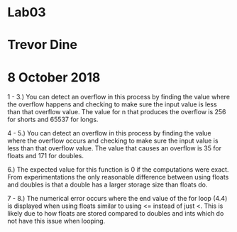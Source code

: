 # Lab03
# Trevor Dine
# 8 October 2018

1 - 3.) You can detect an overflow in this process by finding the value where the overflow happens and checking to make sure the input
value is less than that overflow value. The value for n that produces the overflow is 256 for shorts and 65537 for longs.

4 - 5.) You can detect an overflow in this process by finding the value where the overflow occurs and checking to make sure the input value
is less than that overflow value. The value that causes an overflow is 35 for floats and 171 for doubles.

6.) The expected value for this function is 0 if the computations were exact. From experimentations the only reasonable difference between using floats and doubles is that a double has a larger storage size than floats do.

7 - 8.) The numerical error occurs where the end value of the for loop (4.4) is displayed when using floats similar to using <= instead of just <. This is likely due to how floats are stored compared to doubles and ints which do not have this issue when looping.
